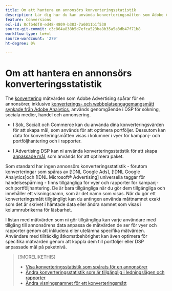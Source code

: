 ```yaml
---
title: Om att hantera en annonsörs konverteringsstatistik
description: Lär dig hur du kan använda konverteringsmåtten som Adobe Advertising spårar för en annonsörer.
feature: Conversions
exl-id: 8cfb4df8-ed48-4809-b383-7a6011b1f530
source-git-commit: c3c864a838b5d7efca523ba8b35a5a3db47f71b8
workflow-type: tm+mt
source-wordcount: '279'
ht-degree: 0%

---
```


# Om att hantera en annonsörs konverteringsstatistik

The [konvertering](/help/search-social-commerce/glossary.md#c-d) mätvärden som Adobe Advertising spårar för en annonsörer, inklusive [konverterings- och webbplatsengagemangsmått synkade från Adobe Analytics](/help/integrations/analytics/analytics-data-in-advertising.md), används genomgående i DSP för sökning, sociala medier, handel och annonsering.

* I Sök, Socialt och Commerce kan du använda dina konverteringsvärden för att skapa mål, som används för att optimera portföljer. Dessutom kan data för konverteringsmåtten visas i kolumner i vyer för kampanj- och portföljhantering och i rapporter.

* I Advertising DSP kan ni använda konverteringsstatistik för att skapa [anpassade mål](/help/dsp/optimization/custom-goal.md), som används för att optimera paket.

Som standard har ingen annonsörs konverteringsstatistik - förutom konverteringar som spåras av [!DNL Google Ads], [!DNL Google Analytics]och [!DNL Microsoft® Advertising] universella taggar för händelsespårning - finns tillgängliga för vyer och rapporter för kampanj- och portföljhantering. De är bara tillgängliga när du gör dem tillgängliga och innehåller ett visningsnamn, som är det namn som visas. När du gör ett konverteringsmått tillgängligt kan du antingen använda måttnamnet exakt som det är skrivet i hämtade data eller ändra namnet som visas i kolumnrubrikerna för läsbarhet.

I listan med mätvärden som ni gör tillgängliga kan varje användare med tillgång till annonsörens data anpassa de mätvärden de ser för vyer och rapporter genom att inkludera eller utelämna specifika mätvärden. Användare med tillräcklig åtkomstbehörighet kan även optimera för specifika mätvärden genom att koppla dem till portföljer eller DSP anpassade mål på paketnivå.

>[!MORELIKETHIS]
>
>* [Visa konverteringsstatistik som spårats för en annonsörer](conversion-metric-view-tracked.md)
>* [Ändra konverteringsstatistik som är tillgänglig i ledningslägen och rapporter](conversion-metric-edit-available.md)
>* [Ändra visningsnamnet för ett konverteringsmått](conversion-metric-edit-display-name.md)

